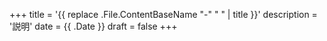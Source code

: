 +++
title = '{{ replace .File.ContentBaseName "-" " " | title }}'
description = '説明'
date = {{ .Date }}
draft = false
+++
